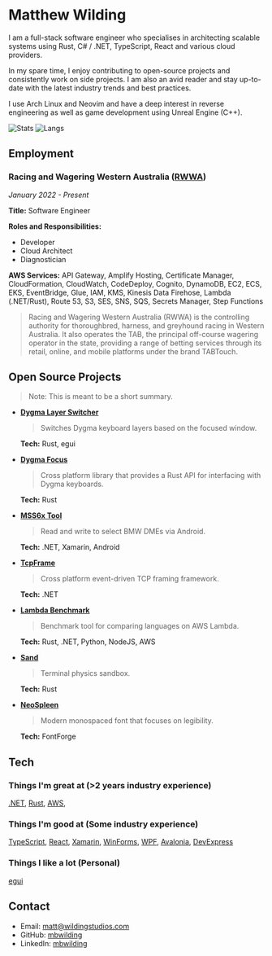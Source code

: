 # Matthew Wilding

I am a full-stack software engineer who specialises in architecting scalable systems using Rust, C# / .NET, TypeScript, React and various cloud providers.

In my spare time, I enjoy contributing to open-source projects and consistently work on side projects. I am also an avid reader and stay up-to-date with the latest industry trends and best practices.

I use Arch Linux and Neovim and have a deep interest in reverse engineering as well as game development using Unreal Engine (C++).

![Stats](https://github-readme-stats.vercel.app/api?username=mbwilding&show_icons=true&theme=tokyonight&hide_border=true)
![Langs](https://github-readme-stats.vercel.app/api/top-langs/?username=mbwilding&layout=donut&theme=tokyonight&hide_border=true)

## Employment

### Racing and Wagering Western Australia ([RWWA](https://www.rwwa.com.au))

*January 2022 - Present*

**Title:** Software Engineer

**Roles and Responsibilities:**
- Developer
- Cloud Architect
- Diagnostician

**AWS Services:** API Gateway, Amplify Hosting, Certificate Manager, CloudFormation, CloudWatch, CodeDeploy, Cognito, DynamoDB, EC2, ECS, EKS, EventBridge, Glue, IAM, KMS, Kinesis Data Firehose, Lambda (.NET/Rust), Route 53, S3, SES, SNS, SQS, Secrets Manager, Step Functions

> Racing and Wagering Western Australia (RWWA) is the controlling authority for thoroughbred, harness, and greyhound racing in Western Australia. It also operates the TAB, the principal off-course wagering operator in the state, providing a range of betting services through its retail, online, and mobile platforms under the brand TABTouch.

## Open Source Projects

> Note: This is meant to be a short summary.

- **[Dygma Layer Switcher](https://github.com/mbwilding/dygma-layer-switcher)**
    > Switches Dygma keyboard layers based on the focused window.

    **Tech:** Rust, egui

- **[Dygma Focus](https://crates.io/crates/dygma_focus)**
    > Cross platform library that provides a Rust API for interfacing with Dygma keyboards.

    **Tech:** Rust

- **[MSS6x Tool](https://play.google.com/store/apps/details?id=com.argentraceworx.mss6xfree)**
    > Read and write to select BMW DMEs via Android.

    **Tech:** .NET, Xamarin, Android

- **[TcpFrame](https://www.nuget.org/packages/TcpFrame)**
    > Cross platform event-driven TCP framing framework.

    **Tech:** .NET

- **[Lambda Benchmark](https://mbwilding.github.io/lambda-benchmark)**
    > Benchmark tool for comparing languages on AWS Lambda.

    **Tech:** Rust, .NET, Python, NodeJS, AWS

- **[Sand](https://github.com/mbwilding/sand)**
    > Terminal physics sandbox.

    **Tech:** Rust

- **[NeoSpleen](https://github.com/mbwilding/NeoSpleen)**
    > Modern monospaced font that focuses on legibility.

    **Tech:** FontForge

## Tech

### Things I'm great at (>2 years industry experience)

[.NET](https://dotnet.microsoft.com), [Rust](https://www.rust-lang.org), [AWS](https://aws.amazon.com),

### Things I'm good at (Some industry experience)

[TypeScript](https://www.typescriptlang.org), [React](https://react.dev), [Xamarin](https://dotnet.microsoft.com/en-us/apps/xamarin), [WinForms](https://learn.microsoft.com/en-us/dotnet/desktop/winforms), [WPF](https://learn.microsoft.com/en-us/dotnet/desktop/wpf), [Avalonia](https://avaloniaui.net), [DevExpress](https://www.devexpress.com)

### Things I like a lot (Personal)

[egui](https://github.com/emilk/egui)

## Contact

- Email: <matt@wildingstudios.com>
- GitHub: [mbwilding](http://github.com/mbwilding)
- LinkedIn: [mbwilding](https://www.linkedin.com/in/mbwilding)
